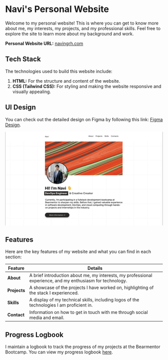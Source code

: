 # Navi's Personal Website

Welcome to my personal website! This is where you can get to know more about me, my interests, my projects, and my professional skills. Feel free to explore the site to learn more about my background and work.

**Personal Website URL:** [navingrh.com](https://navinrgh.vercel.app/)

## Tech Stack
The technologies used to build this website include:
1. **HTML:** For the structure and content of the website.
2. **CSS (Tailwind CSS):** For styling and making the website responsive and visually appealing.

## UI Design
You can check out the detailed design on Figma by following this link: [Figma Design](https://www.figma.com/design/wRJf3MDjBKg19fEjc6XMdH/Personal-Website?node-id=0-1&t=3r0wuIeYcBBtKK5Y-0).

![Landing Page](/assets/images/image.png)

## Features
Here are the key features of my website and what you can find in each section:

| **Feature** | **Details** |
| --- | --- |
| **About** | A brief introduction about me, my interests, my professional experience, and my enthusiasm for technology. |
| **Projects** | A showcase of the projects I have worked on, highlighting of the stack I experienced. |
| **Skills** | A display of my technical skills, including logos of the technologies I am proficient in. |
| **Contact** | Information on how to get in touch with me through social media and email. |

## Progress Logbook
I maintain a logbook to track the progress of my projects at the Bearmentor Bootcamp. You can view my progress logbook [here](https://github.com/navi-0115/bearmentor-logbook-navi/tree/main).


